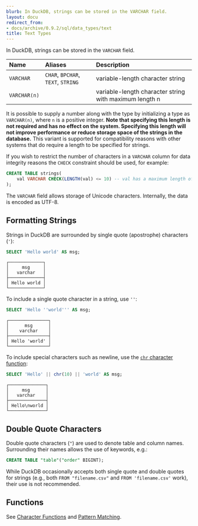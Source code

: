```yaml
---
blurb: In DuckDB, strings can be stored in the VARCHAR field.
layout: docu
redirect_from:
- docs/archive/0.9.2/sql/data_types/text
title: Text Types
---
```


In DuckDB, strings can be stored in the `VARCHAR` field.

<div class="narrow_table"></div>

| Name | Aliases | Description |
|:---|:---|:---|
| `VARCHAR` | `CHAR`, `BPCHAR`, `TEXT`, `STRING` | variable-length character string |
| `VARCHAR(n)` |  | variable-length character string with maximum length n |

It is possible to supply a number along with the type by initializing a type as `VARCHAR(n)`,  where `n` is a positive integer. **Note that specifying this length is not required and has no effect on the system. Specifying this length will not improve performance or reduce storage space of the strings in the database.** This variant is supported for compatibility reasons with other systems that do require a length to be specified for strings.

If you wish to restrict the number of characters in a `VARCHAR` column for data integrity reasons the `CHECK` constraint should be used, for example:


```sql
CREATE TABLE strings(
    val VARCHAR CHECK(LENGTH(val) <= 10) -- val has a maximum length of 10 characters
);
```

The `VARCHAR` field allows storage of Unicode characters. Internally, the data is encoded as UTF-8.

## Formatting Strings

Strings in DuckDB are surrounded by single quote (apostrophe) characters (`'`):

```sql
SELECT 'Hello world' AS msg;
```
```text
┌─────────────┐
│     msg     │
│   varchar   │
├─────────────┤
│ Hello world │
└─────────────┘
```

To include a single quote character in a string, use `''`:

```sql
SELECT 'Hello ''world''' AS msg;
```
```text
┌───────────────┐
│      msg      │
│    varchar    │
├───────────────┤
│ Hello 'world' │
└───────────────┘
```

To include special characters such as newline, use the [`chr` character function](../../sql/functions/char):

```sql
SELECT 'Hello' || chr(10) || 'world' AS msg;
```
```text
┌──────────────┐
│     msg      │
│   varchar    │
├──────────────┤
│ Hello\nworld │
└──────────────┘
```

## Double Quote Characters

Double quote characters (`"`) are used to denote table and column names. Surrounding their names allows the use of keywords, e.g.:

```sql
CREATE TABLE "table"("order" BIGINT);
```

While DuckDB occasionally accepts both single quote and double quotes for strings (e.g., both `FROM "filename.csv"` and `FROM 'filename.csv'` work), their use is not recommended.

## Functions

See [Character Functions](../../sql/functions/char) and [Pattern Matching](../../sql/functions/patternmatching).